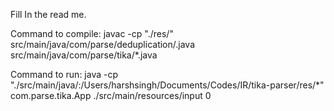 Fill In the read me.

Command to compile: 
javac -cp "./res/" src/main/java/com/parse/deduplication/.java src/main/java/com/parse/tika/*.java

Command to run: 
java -cp "./src/main/java/:/Users/harshsingh/Documents/Codes/IR/tika-parser/res/*" com.parse.tika.App ./src/main/resources/input 0
